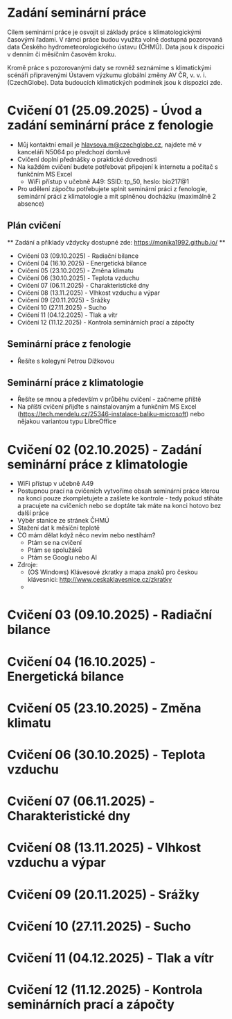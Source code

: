 # Zadání seminární práce
Cílem seminární práce je osvojit si základy práce s klimatologickými časovými řadami. V rámci práce budou využita volně dostupná pozorovaná data Českého hydrometeorologického ústavu (ČHMÚ). Data jsou k dispozici v denním či měsíčním časovém kroku.

Kromě práce s pozorovanými daty se rovněž seznámíme s klimatickými scénáři připravenými Ústavem výzkumu globální změny AV ČR, v. v. i. (CzechGlobe). Data budoucích klimatických podmínek jsou k dispozici zde.

# Cvičení 01 (25.09.2025) - Úvod a zadání seminární práce z fenologie
  - Můj kontaktní email je hlavsova.m@czechglobe.cz, najdete mě v kanceláři N5064 po předchozí domluvě
  - Cvičení doplní přednášky o praktické dovednosti
  - Na každém cvičení budete potřebovat připojení k internetu a počítač s funkčním MS Excel
    - WiFi přístup v učebně A49: SSID: tp_50, heslo: bio217@1
  - Pro udělení zápočtu potřebujete splnit seminární práci z fenologie, seminární práci z klimatologie a mít splněnou docházku (maximálně 2 absence)

## Plán cvičení
** Zadání a příklady vždycky dostupné zde: https://monika1992.github.io/ **
  - Cvičení 03 (09.10.2025) - Radiační bilance
  - Cvičení 04 (16.10.2025) - Energetická bilance
  - Cvičení 05 (23.10.2025) - Změna klimatu
  - Cvičení 06 (30.10.2025) - Teplota vzduchu
  - Cvičení 07 (06.11.2025) - Charakteristické dny
  - Cvičení 08 (13.11.2025) - Vlhkost vzduchu a výpar
  - Cvičení 09 (20.11.2025) - Srážky
  - Cvičení 10 (27.11.2025) - Sucho
  - Cvičení 11 (04.12.2025) - Tlak a vítr
  - Cvičení 12 (11.12.2025) - Kontrola seminárních prací a zápočty

## Seminární práce z fenologie
- Řešíte s kolegyní Petrou Dížkovou

## Seminární práce z klimatologie
- Řešíte se mnou a především v průběhu cvičení - začneme příště
- Na příští cvičení přijďte s nainstalovaným a funkčním MS Excel (https://tech.mendelu.cz/25346-instalace-baliku-microsoft) nebo nějakou variantou typu LibreOffice


# Cvičení 02 (02.10.2025) - Zadání seminární práce z klimatologie
- WiFi přístup v učebně A49
- Postupnou prací na cvičeních vytvoříme obsah seminární práce kterou na konci pouze zkompletujete a zašlete ke kontrole - tedy pokud stíháte a pracujete na cvičeních nebo se doptáte tak máte na konci hotovo bez další práce
- Výběr stanice ze stránek ČHMÚ
- Stažení dat k měsíční teplotě
- CO mám dělat když něco nevím nebo nestíhám?
    - Ptám se na cvičení
    - Ptám se spolužáků
    - Ptám se Googlu nebo AI
- Zdroje:
  - (OS Windows) Klávesové zkratky a mapa znaků pro českou klávesnici: http://www.ceskaklavesnice.cz/zkratky 
  - 

# Cvičení 03 (09.10.2025) - Radiační bilance

# Cvičení 04 (16.10.2025) - Energetická bilance

# Cvičení 05 (23.10.2025) - Změna klimatu

# Cvičení 06 (30.10.2025) - Teplota vzduchu

# Cvičení 07 (06.11.2025) - Charakteristické dny

# Cvičení 08 (13.11.2025) - Vlhkost vzduchu a výpar

# Cvičení 09 (20.11.2025) - Srážky

# Cvičení 10 (27.11.2025) - Sucho

# Cvičení 11 (04.12.2025) - Tlak a vítr

# Cvičení 12 (11.12.2025) - Kontrola seminárních prací a zápočty


